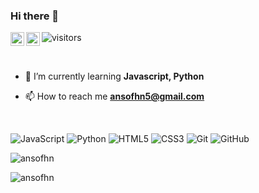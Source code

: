 ### Hi there 👋

<a href="https://www.instagram.com/ansofhn/">
  <img align="left" alt="Ansofhn Instagram" width="22px" src="https://raw.githubusercontent.com/hussainweb/hussainweb/main/icons/instagram.png" />
</a>
<a href="https://www.linkedin.com/in/ansofhn">
  <img align="left" alt="Ansofhn LinkedIN" width="22px" src="https://raw.githubusercontent.com/peterthehan/peterthehan/master/assets/linkedin.svg" />
</a>

![visitors](https://visitor-badge.glitch.me/badge?page_id=ansofhn)

<br />


- 🌱 I’m currently learning **Javascript, Python**

- 📫 How to reach me **ansofhn5@gmail.com**

<br />

![JavaScript](https://img.shields.io/badge/-JavaScript-black?style=flat-square&logo=javascript)
![Python](https://img.shields.io/badge/-Python-black?style=flat-square&logo=Python)
![HTML5](https://img.shields.io/badge/-HTML5-black?style=flat-square&logo=html5&logoColor=white)
![CSS3](https://img.shields.io/badge/-CSS3-black?style=flat-square&logo=css3)
![Git](https://img.shields.io/badge/-Git-black?style=flat-square&logo=git)
![GitHub](https://img.shields.io/badge/-GitHub-181717?style=flat-square&logo=github)


<p><img align="left" src="https://github-readme-stats.vercel.app/api/top-langs?username=ansofhn&show_icons=true&locale=en&theme=gotham" alt="ansofhn" /></p>
<br>
<p align="left"> <img src="https://github-readme-stats.vercel.app/api?username=ansofhn&show_icons=true&theme=gotham" alt="ansofhn" />

